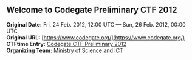 
## Welcome to Codegate Preliminary CTF 2012

**Original Date:** Fri, 24 Feb. 2012, 12:00 UTC — Sun, 26 Feb. 2012, 00:00 UTC <br>
**Original URL:** [https://www.codegate.org/](https://www.codegate.org/)<br>
**CTFtime Entry:** [Codegate CTF Preliminary 2012](https://ctftime.org/event/132/)<br>
**Organizing Team:** [Ministry of Science and ICT](https://www.codegate.org/sub/introduce#:~:text=Event%20name,AI%20and%20Cybersecurity)
<!-- [Official Website](http://www.codegate.org/) -->
